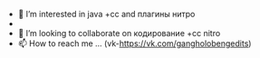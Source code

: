
- 👀 I’m interested in java +cc  and плагины нитро
-
- 💞️ I’m looking to collaborate on  кодирование  +сс  nitro
- 📫 How to reach me ...  (vk-https://vk.com/gangholobengedits)
